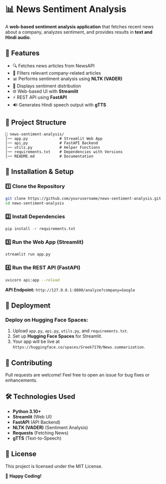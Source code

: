 # 📊 News Sentiment Analysis

A **web-based sentiment analysis application** that fetches recent news about a company, analyzes sentiment, and provides results in **text and Hindi audio**.

## 🚀 Features
- 🔍 Fetches news articles from NewsAPI
- 🎯 Filters relevant company-related articles
- 📊 Performs sentiment analysis using **NLTK (VADER)**
- 📌 Displays sentiment distribution
- 🌐 Web-based UI with **Streamlit**
- ⚡ REST API using **FastAPI**
- 🔊 Generates Hindi speech output with **gTTS**

## 📂 Project Structure
```
📁 news-sentiment-analysis/
│── app.py              # Streamlit Web App
│── api.py              # FastAPI Backend
│── utils.py            # Helper Functions
│── requirements.txt    # Dependencies with Versions
│── README.md           # Documentation
```

## 🔧 Installation & Setup
### 1️⃣ Clone the Repository
```sh
git clone https://github.com/yourusername/news-sentiment-analysis.git
cd news-sentiment-analysis
```

### 2️⃣ Install Dependencies
```sh
pip install -r requirements.txt
```

### 3️⃣ Run the Web App (Streamlit)
```sh
streamlit run app.py
```

### 4️⃣ Run the REST API (FastAPI)
```sh
uvicorn api:app --reload
```
**API Endpoint:** `http://127.0.0.1:8000/analyze?company=Google`

## 🚀 Deployment
### Deploy on Hugging Face Spaces:
1. Upload `app.py`, `api.py`, `utils.py`, and `requirements.txt`.
2. Set up **Hugging Face Spaces** for Streamlit.
3. Your app will be live at `https://huggingface.co/spaces/Sreek7170/News.summarization`.

## 🤝 Contributing
Pull requests are welcome! Feel free to open an issue for bug fixes or enhancements.

## 🛠 Technologies Used
- **Python 3.10+**
- **Streamlit** (Web UI)
- **FastAPI** (API Backend)
- **NLTK (VADER)** (Sentiment Analysis)
- **Requests** (Fetching News)
- **gTTS** (Text-to-Speech)

## 📜 License
This project is licensed under the MIT License.

🚀 **Happy Coding!**
